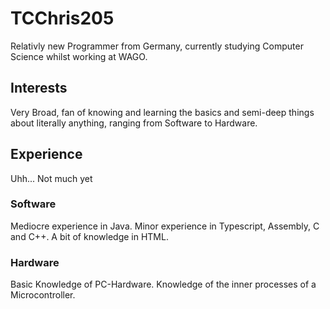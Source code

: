 # TCChris205
Relativly new Programmer from Germany, currently studying Computer Science whilst working at WAGO.

## Interests
Very Broad, fan of knowing and learning the basics and semi-deep things about literally anything, 
ranging from Software to Hardware.

## Experience
Uhh... Not much yet

### Software
Mediocre experience in Java.
Minor experience in Typescript, Assembly, C and C++.
A bit of knowledge in HTML.

### Hardware
Basic Knowledge of PC-Hardware.
Knowledge of the inner processes of a Microcontroller.

<!---
TCChris205/TCChris205 is a ✨ special ✨ repository because its `README.md` (this file) appears on your GitHub profile.
You can click the Preview link to take a look at your changes.
--->
